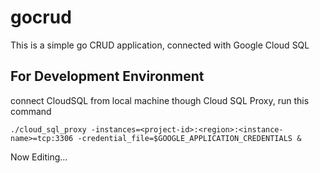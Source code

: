 
# gocrud

This is a simple go CRUD application, connected with Google Cloud SQL  

## For Development Environment

connect CloudSQL from local machine though Cloud SQL Proxy, run this command

```
./cloud_sql_proxy -instances=<project-id>:<region>:<instance-name>=tcp:3306 -credential_file=$GOOGLE_APPLICATION_CREDENTIALS &

```

Now Editing...
